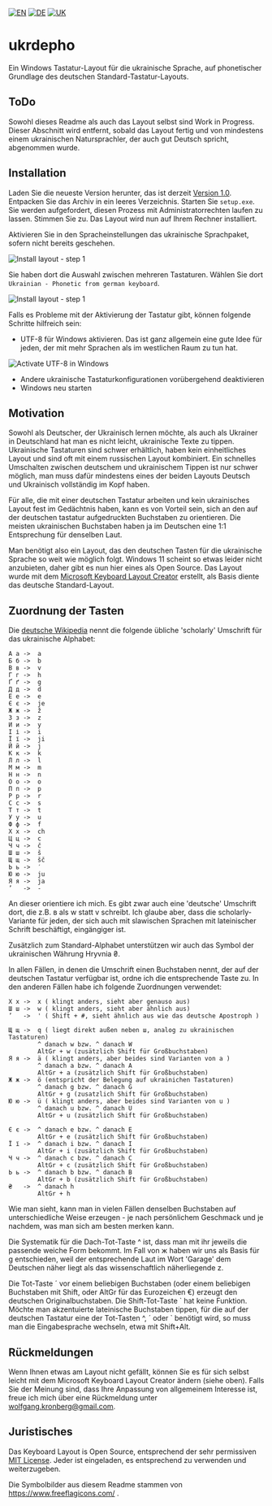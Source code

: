 [![EN](readme-files/united_kingdom_home_icon_64.png)](README.md)
[![DE](readme-files/germany_home_icon_64.png)](README-DE.md)
[![UK](readme-files/ukraine_home_icon_64.png)](README-UK.md)

# ukrdepho
Ein Windows Tastatur-Layout für die ukrainische Sprache, 
auf phonetischer Grundlage des deutschen Standard-Tastatur-Layouts.

## ToDo

Sowohl dieses Readme als auch das Layout selbst sind
Work in Progress. Dieser Abschnitt wird entfernt, sobald das
Layout fertig und von mindestens einem ukrainischen Natursprachler,
der auch gut Deutsch spricht, abgenommen wurde.

## Installation

Laden Sie die neueste Version herunter, das ist derzeit
[Version 1.0](releases/ukrdepho-1.0.zip). Entpacken Sie das Archiv
in ein leeres Verzeichnis. Starten Sie `setup.exe`. Sie werden
aufgefordert, diesen Prozess mit Administratorrechten laufen zu lassen.
Stimmen Sie zu. Das Layout wird nun auf Ihrem Rechner installiert.

Aktivieren Sie in den Spracheinstellungen das ukrainische Sprachpaket,
sofern nicht bereits geschehen.

![Install layout - step 1](readme-files/choose-layout-1.png)

Sie haben dort die Auswahl zwischen
mehreren Tastaturen. Wählen Sie dort
`Ukrainian - Phonetic from german keyboard`.

![Install layout - step 1](readme-files/choose-layout-2.png)

Falls es Probleme mit der Aktivierung der Tastatur gibt, können folgende
Schritte hilfreich sein:

* UTF-8 für Windows aktivieren. Das ist ganz allgemein eine gute Idee
  für jeden, der mit mehr Sprachen als im westlichen Raum zu tun hat.

![Activate UTF-8 in Windows](readme-files/windows-utf-8.png)

* Andere ukrainische Tastaturkonfigurationen vorübergehend deaktivieren
* Windows neu starten

## Motivation

Sowohl als Deutscher, der Ukrainisch lernen möchte, als auch als
Ukrainer in Deutschland hat man es nicht leicht, ukrainische Texte
zu tippen. Ukrainische Tastaturen sind schwer erhältlich, haben kein
einheitliches Layout und sind oft mit einem russischen Layout
kombiniert. Ein schnelles Umschalten zwischen deutschem und
ukrainischem Tippen ist nur schwer möglich, man muss dafür mindestens
eines der beiden Layouts Deutsch und Ukrainisch vollständig im Kopf
haben.

Für alle, die mit einer deutschen Tastatur arbeiten und kein
ukrainisches Layout fest im Gedächtnis haben, kann es von Vorteil
sein, sich an den auf der deutschen tastatur aufgedruckten Buchstaben
zu orientieren. Die meisten ukrainischen Buchstaben haben ja im
Deutschen eine 1:1 Entsprechung für denselben Laut.

Man benötigt also ein Layout, das den deutschen Tasten für die
ukrainische Sprache so weit wie möglich folgt. Windows 11 scheint
so etwas leider nicht anzubieten, daher gibt es nun hier eines als
Open Source. Das Layout wurde mit dem
[Microsoft Keyboard Layout Creator](https://www.microsoft.com/en-us/download/details.aspx?id=102134)
erstellt, als Basis diente das deutsche Standard-Layout.

## Zuordnung der Tasten

Die [deutsche Wikipedia](https://de.wikipedia.org/wiki/Umschrift_des_ukrainischen_kyrillischen_Alphabets#Tabellen_zu_den_verschiedenen_Umschrift-_und_Romanisierungsvarianten)
nennt die folgende übliche 'scholarly' Umschrift 
für das ukrainische Alphabet:

```
А а	->	a
Б б	->	b
В в	->	v
Г г	->	h
Ґ ґ	->	g
Д д	->	d
Е е	->	e
Є є	->	je
Ж ж	->	ž
З з	->	z
И и	->	y
І і	->	i
Ї ї	->	ji
Й й	->	j
К к	->	k
Л л	->	l
М м	->	m
Н н	->	n
О о	->	o
П п	->	p
Р р	->	r
С с	->	s
Т т	->	t
У у	->	u
Ф ф	->	f
Х х	->	ch
Ц ц	->	c
Ч ч	->	č
Ш ш	->	š
Щ щ	->	šč
Ь ь	->	′
Ю ю	->	ju
Я я	->	ja
’	->	-
```

An dieser orientiere ich mich. Es gibt zwar auch eine 'deutsche'
Umschrift dort, die z.B. в als w statt v schreibt. Ich glaube aber,
dass die scholarly-Variante für jeden, der sich auch mit slawischen
Sprachen mit lateinischer Schrift beschäftigt, eingängiger ist.

Zusätzlich zum Standard-Alphabet unterstützen wir auch das Symbol
der ukrainischen Währung Hryvnia ₴.

In allen Fällen, in denen die Umschrift einen Buchstaben nennt,
der auf der deutschen Tastatur verfügbar ist, ordne ich die
entsprechende Taste zu. In den anderen Fällen habe ich folgende
Zuordnungen verwendet:

```
Х х	->	x ( klingt anders, sieht aber genauso aus)
Ш ш	->	w ( klingt anders, sieht aber ähnlich aus)
’	->	' ( Shift + #, sieht ähnlich aus wie das deutsche Apostroph )

Щ щ	->	q ( liegt direkt außen neben ш, analog zu ukrainischen Tastaturen)
		^ danach w bzw. ^ danach W
		AltGr + w (zusätzlich Shift für Großbuchstaben)
Я я	->	ä ( klingt anders, aber beides sind Varianten von a )
		^ danach a bzw. ^ danach A
		AltGr + a (zusätzlich Shift für Großbuchstaben)
Ж ж	->	ö (entspricht der Belegung auf ukrainichen Tastaturen)
		^ danach g bzw. ^ danach G
		AltGr + g (zusatzlich Shift für Großbuchstaben)
Ю ю	->	ü ( klingt anders, aber beides sind Varianten von u )
		^ danach u bzw. ^ danach U
		AltGr + u (zusätzlich Shift für Großbuchstaben)

Є є	->	^ danach e bzw. ^ danach E
		AltGr + e (zusätzlich Shift für Großbuchstaben)
Ї ї	->	^ danach i bzw. ^ danach I
		AltGr + i (zusätzlich Shift für Großbuchstaben)
Ч ч	->	^ danach c bzw. ^ danach C
		AltGr + c (zusätzlich Shift für Großbuchstaben)
Ь ь	->	^ danach b bzw. ^ danach B
		AltGr + b (zusätzlich Shift für Großbuchstaben)
₴	->	^ danach h
		AltGr + h
```

Wie man sieht, kann man in vielen Fällen denselben Buchstaben auf
unterschiedliche Weise erzeugen - je nach persönlichem Geschmack
und je nachdem, was man sich am besten merken kann.

Die Systematik
für die Dach-Tot-Taste ^ ist, dass man mit ihr jeweils die passende
weiche Form bekommt. Im Fall von ж haben wir uns als Basis für g
entschieden, weil der entsprechende Laut im Wort 'Garage' dem
Deutschen näher liegt als das wissenschaftlich näherliegende z.

Die Tot-Taste ´ vor einem beliebigen Buchstaben (oder einem beliebigen
Buchstaben mit Shift, oder AltGr für das Eurozeichen €) 
erzeugt den deutschen Originalbuchstaben. Die Shift-Tot-Taste \` 
hat keine Funktion. Möchte man akzentuierte lateinische Buchstaben 
tippen, für die auf der deutschen Tastatur eine der Tot-Tasten ^, ´
oder \` benötigt wird, so muss man die Eingabesprache wechseln, 
etwa mit Shift+Alt.

## Rückmeldungen

Wenn Ihnen etwas am Layout nicht gefällt, können Sie es für sich selbst
leicht mit dem Microsoft Keyboard Layout Creator ändern (siehe oben).
Falls Sie der Meinung sind, dass Ihre Anpassung von allgemeinem
Interesse ist, freue ich mich über eine Rückmeldung unter
wolfgang.kronberg@gmail.com.

## Juristisches

Das Keyboard Layout is Open Source, entsprechend der sehr permissiven
[MIT License](LICENSE). Jeder ist eingeladen, es entsprechend zu
verwenden und weiterzugeben.

Die Symbolbilder aus diesem Readme stammen von
https://www.freeflagicons.com/ .
